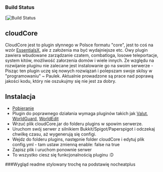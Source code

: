 ### Build Status
[![Build Status](https://paulek.pro/tubedziestraonajakas)


cloudCore
---------
CloudCore jest to plugin słynnego w Polsce formatu "core", jest to coś na wzór [EssentialsX](https://github.com/EssentialsX/Essentials), ale z założenia ma być wydajniejsze etc. Owy plugin zawiera wbudowane zarządzanie czatem, combatloga, losowe teleportacje, system kitów, możliwość załorzenia domów i wiele innych. Ze względu na rozwijanie pluginu nie zalecane jest instalowanie go na swoim serwerze - Pisząc ten plugin uczę się nowych rozwiązań i polepszam swoje skilsy w "programowaniu" ~ Paulek. Aktualnie prowadzone są prace nad poprawą jakości kodu, który nie oszukujmy się nie jest za dobry.


Instalacja
---------
* [Pobieranie](https://github.com/PaulekOfficial/cloudCore/releases)
* Plugin do poprawnego działania wymaga pluginów takich jak [Valut](https://www.spigotmc.org/resources/vault.34315/), [WorldGuard](https://dev.bukkit.org/projects/worldguard), [WorldEdit](https://dev.bukkit.org/projects/worldedit)
* Wrzuć plik cloudCore.jar do folderu plugins w spowim serwerze.
* Uruchom swój serwer z silnikiem Bukkit/Spigot/Paperspigot i odczekaj chwilkę czasu, aż wygenerują się configi.
* Wejdz do folderu plugins, następnie folder cloudCore i edytuj plik config.yml - tam ustaw zmienną enable: false na true
* Zapisz plik i uruchom ponownie serwer
* To wszystko ciesz się funkcjonalnością pluginu :D


###Wygląd readme stylowany trochę na podstawię nocheatplus
